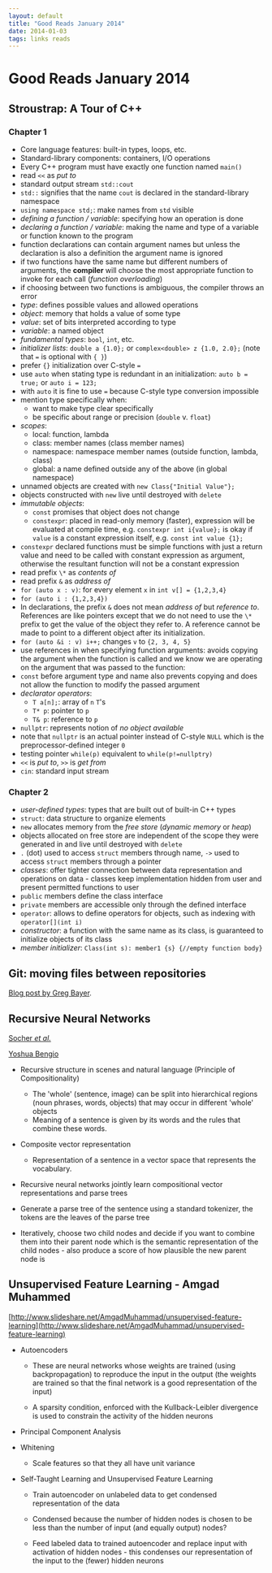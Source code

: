 ```yaml
---
layout: default
title: "Good Reads January 2014"
date: 2014-01-03
tags: links reads
---
```


# Good Reads January 2014

## Stroustrap: A Tour of C++

### Chapter 1

- Core language features: built-in types, loops, etc.
- Standard-library components: containers, I/O operations
- Every C++ program must have exactly one function named `main()`
- read `<<` as *put to*
- standard output stream `std::cout`
- `std::` signifies that the name `cout` is declared in the standard-library
  namespace
- `using namespace std;`: make names from `std` visible
- *defining a function / variable*: specifying how an operation is done
- *declaring a function / variable*: making the name and type
  of a variable or function known to the program
- function declarations can contain argument names but unless the
  declaration is also a definition the argument name is ignored
- if two functions have the same name but different numbers of arguments,
  the **compiler** will choose the most appropriate function to invoke
  for each call (*function overloading*)
- if choosing between two functions is ambiguous, the compiler throws an error
- *type*: defines possible values and allowed operations
- *object*: memory that holds a value of some type
- *value*: set of bits interpreted according to type
- *variable*: a named object
- *fundamental types*: `bool`, `int`, etc.
- *initializer lists*: `double a {1.0};` or `complex<double> z {1.0, 2.0};`
  (note that `=` is optional with `{ }`)
- prefer `{}` initialization over C-style `=`
- use `auto` when stating type is redundant in an initialization:
  `auto b = true;` or `auto i = 123;`
- with `auto` it is fine to use `=` because C-style type conversion impossible
- mention type specifically when:
    - want to make type clear specifically
    - be specific about range or precision (`double` v. `float`)
- *scopes*:
    - local: function, lambda
    - class: member names (class member names)
    - namespace: namespace member names (outside function, lambda, class)
    - global: a name defined outside any of the above (in global namespace)
- unnamed objects are created with `new Class{"Initial Value"};`
- objects constructed with `new` live until destroyed with `delete`
- *immutable objects*:
    - `const` promises that object does not change
    - `constexpr`: placed in read-only memory (faster), expression will be
      evaluated at compile time, e.g. `constexpr int i{value};` is okay if
      `value` is a constant expression itself, e.g. `const int value {1};`
- `constexpr` declared functions must be simple functions with just a return
  value and need to be called with constant expression as argument, otherwise
  the resultant function will not be a constant expression
- read prefix `\*` as *contents of*
- read prefix `&` as *address of*
- `for (auto x : v)`: for every element `x` in `int v[] = {1,2,3,4}`
- `for (auto i : {1,2,3,4})`
- In declarations, the prefix `&` does not mean *address of* but
  *reference to*. References are like pointers except that we do not need to
  use the `\*` prefix to get the value of the object they refer to.
  A reference cannot be made to point to a different object after its
  initialization.
- `for (auto &i : v) i++;` changes `v` to `{2, 3, 4, 5}`
- use references in when specifying function arguments: avoids copying
  the argument when the function is called and we know we are operating on
  the argument that was passed to the function:
- `const` before argument type and name also prevents copying and does not
  allow the function to modify the passed argument
- *declarator operators*:
    - `T a[n];`: array of `n` `T`'s
    - `T* p`: pointer to `p`
    - `T& p`: reference to `p`
- `nullptr`: represents notion of *no object available*
- note that `nullptr` is an actual pointer instead of C-style `NULL` which
  is the preprocessor-defined integer `0`
- testing pointer `while(p)` equivalent to `while(p!=nullptry)`
- `<<` is *put to*, `>>` is *get from*
- `cin`: standard input stream

### Chapter 2

- *user-defined types*: types that are built out of built-in C++ types
- `struct`: data structure to organize elements
- `new` allocates memory from the *free store* (*dynamic memory* or *heap*)
- objects allocated on free store are independent of the scope they were
  generated in and live until destroyed with `delete`
- `.` (dot) used to access `struct` members through name,
  `->` used to access `struct` members through a pointer
- *classes*: offer tighter connection between data representation and
  operations on data - classes keep implementation hidden from user
  and present permitted functions to user
- `public` members define the class interface
- `private` members are accessible only through the defined interface
- `operator`: allows to define operators for objects, such as indexing with
  `operator[](int i)`
- *constructor*: a function with the same name as its class, is guaranteed
  to initialize objects of its class
- *member initializer*: `Class(int s): member1 {s} {//empty function body}`

## Git: moving files between repositories

[Blog post by Greg Bayer](http://gbayer.com/development/moving-files-from-one-git-repository-to-another-preserving-history/).

## Recursive Neural Networks

[Socher *et al.*](http://nlp.stanford.edu/pubs/SocherLinNgManning_ICML2011.pdf)

[Yoshua Bengio](http://nlp.stanford.edu/pubs/SocherLinNgManning_ICML2011.pdf)

* Recursive structure in scenes and natural language
  (Principle of Compositionality)

    * The 'whole' (sentence, image) can be split into hierarchical regions
      (noun phrases, words, objects) that may occur in different 'whole'
      objects
    * Meaning of a sentence is given by its words and the rules that combine
      these words.
      
* Composite vector representation

    * Representation of a sentence in a vector space that represents
      the vocabulary.
      
* Recursive neural networks jointly learn compositional vector representations
  and parse trees

* Generate a parse tree of the sentence using a standard tokenizer,
  the tokens are the leaves of the parse tree
* Iteratively, choose two child nodes and decide if you want to combine them
  into their parent node which is the semantic representation of the child
  nodes - also produce a score of how plausible the new parent node is
  
## Unsupervised Feature Learning - Amgad Muhammed

[http://www.slideshare.net/AmgadMuhammad/unsupervised-feature-learning](http://www.slideshare.net/AmgadMuhammad/unsupervised-feature-learning)

- Autoencoders

    - These are neural networks whose weights are trained (using backpropagation)
      to reproduce the input in the output (the weights are trained so that the
      final network is a good representation of the input)

    - A sparsity condition, enforced with the Kullback-Leibler divergence is
      used to constrain the activity of the hidden neurons

- Principal Component Analysis

- Whitening

    - Scale features so that they all have unit variance

- Self-Taught Learning and Unsupervised Feature Learning

    - Train autoencoder on unlabeled data to get condensed representation of
      the data

    - Condensed because the number of hidden nodes is chosen to be less than
      the number of input (and equally output) nodes?

    - Feed labeled data to trained autoencoder and replace input with
      activation of hidden nodes - this condenses our 
      representation of the input
      to the (fewer) hidden neurons

